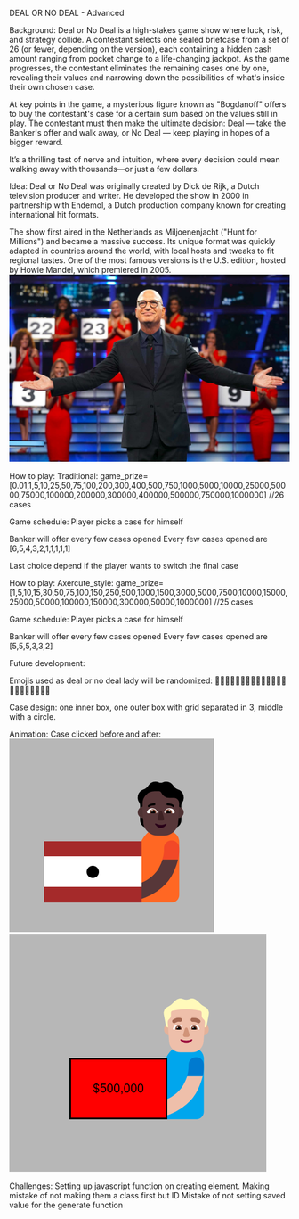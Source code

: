 DEAL OR NO DEAL - Advanced

Background:
Deal or No Deal is a high-stakes game show where luck, risk, and strategy collide. A contestant selects one sealed briefcase from a set of 26 (or fewer, depending on the version), each containing a hidden cash amount ranging from pocket change to a life-changing jackpot. As the game progresses, the contestant eliminates the remaining cases one by one, revealing their values and narrowing down the possibilities of what's inside their own chosen case.

At key points in the game, a mysterious figure known as "Bogdanoff" offers to buy the contestant's case for a certain sum based on the values still in play. The contestant must then make the ultimate decision: Deal — take the Banker's offer and walk away, or No Deal — keep playing in hopes of a bigger reward.

It’s a thrilling test of nerve and intuition, where every decision could mean walking away with thousands—or just a few dollars.

Idea: 
Deal or No Deal was originally created by Dick de Rijk, a Dutch television producer and writer. He developed the show in 2000 in partnership with Endemol, a Dutch production company known for creating international hit formats.

The show first aired in the Netherlands as Miljoenenjacht ("Hunt for Millions") and became a massive success. Its unique format was quickly adapted in countries around the world, with local hosts and tweaks to fit regional tastes. One of the most famous versions is the U.S. edition, hosted by Howie Mandel, which premiered in 2005.
![alt text](image.png)

How to play:
Traditional:
game_prize= [0.01,1,5,10,25,50,75,100,200,300,400,500,750,1000,5000,10000,25000,50000,75000,100000,200000,300000,400000,500000,750000,1000000] //26 cases

Game schedule:
Player picks a case for himself

Banker will offer every few cases opened
Every few cases opened are [6,5,4,3,2,1,1,1,1,1]

Last choice depend if the player wants to switch the final case

How to play:
Axercute_style:
game_prize= [1,5,10,15,30,50,75,100,150,250,500,1000,1500,3000,5000,7500,10000,15000,25000,50000,100000,150000,300000,50000,1000000] //25 cases

Game schedule:
Player picks a case for himself 

Banker will offer every few cases opened
Every few cases opened are [5,5,5,3,3,2]

Future development:

Emojis used as deal or no deal lady will be randomized:
🫃🫃🏻🫃🏼🫃🏽🫃🏾🫃🏿🫄🫄🏻🫄🏼🫄🏽🫄🏿🫄🏾

Case design:
one inner box, one outer box with grid separated in 3, middle with a circle.

Animation:
Case clicked before and after:
![alt text](image-1.png)
![alt text](image-2.png)

Challenges:
Setting up javascript function on creating element.
Making mistake of not making them a class first but ID
Mistake of not setting saved value for the generate function